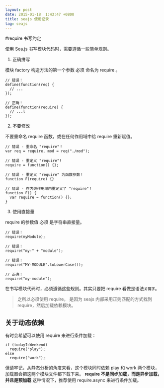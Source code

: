 ```yaml
---
layout: post
date: 2015-01-18  1:43:47 +0800
title: seajs 使用记录
tag: seajs
---
```


#require 书写约定

使用 Sea.js 书写模块代码时，需要遵循一些简单规则。

1. 正确拼写

模块 factory 构造方法的第一个参数 必须 命名为 require 。

	// 错误！
	define(function(req) {
	  // ...
	});

	// 正确！
	define(function(require) {
	  // ...l
	});

2. 不要修改

不要重命名 require 函数，或在任何作用域中给 require 重新赋值。

	// 错误 - 重命名 "require"！
	var req = require, mod = req("./mod");

	// 错误 - 重定义 "require"!
	require = function() {};

	// 错误 - 重定义 "require" 为函数参数！
	function F(require) {}

	// 错误 - 在内嵌作用域内重定义了 "require"！
	function F() {
	  var require = function() {};
	}

3. 使用直接量

require 的参数值 必须 是字符串直接量。

	// 错误！
	require(myModule);

	// 错误！
	require("my-" + "module");

	// 错误！
	require("MY-MODULE".toLowerCase());

	// 正确！
	require("my-module");

在书写模块代码时，必须遵循这些规则。其实只要把 require 看做是语法`关键字`。

> 之所以必须使用 require， 是因为 seajs 内部采用正则匹配的方式找到 require，然后加载依赖模块。

## 关于动态依赖

有时会希望可以使用 require 来进行条件加载：

	if (todayIsWeekend)
	  require("play");
	else
	  require("work");

但请牢记，从静态分析的角度来看，这个模块同时依赖 play 和 work 两个模块，加载器会把这两个模块文件都下载下来。 **require 不是同步加载，而是异步加载，并且是预加载** 这种情况下，推荐使用 require.async 来进行条件加载。
